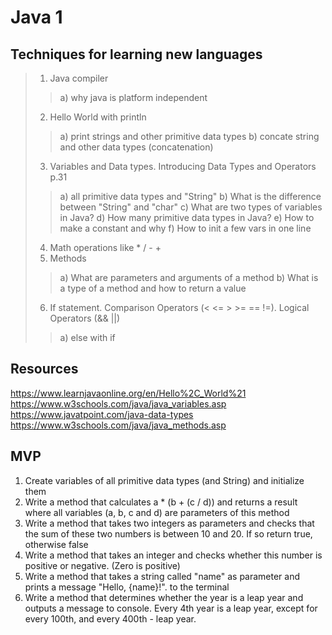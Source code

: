 # Java 1

## Techniques for learning new languages

> 1. Java compiler
>> a) why java is platform independent
> 2. Hello World with println
>> a) print strings and other primitive data types
>> b) concate string and other data types (concatenation)
> 3. Variables and Data types. Introducing Data Types and Operators p.31
>> a) all primitive data types and "String"
>> b) What is the difference between "String" and "char"
>> c) What are two types of variables in Java?
>> d) How many primitive data types in Java?
>> e) How to make a constant and why
>> f) How to init a few vars in one line
> 4. Math operations like \* / - +
> 5. Methods
>> a) What are parameters and arguments of a method
>> b) What is a type of a method and how to return a value
> 6. If statement. Comparison Operators (< <= > >= == !=). Logical Operators (&& ||)
>> a) else with if

## Resources

https://www.learnjavaonline.org/en/Hello%2C_World%21
https://www.w3schools.com/java/java_variables.asp
https://www.javatpoint.com/java-data-types
https://www.w3schools.com/java/java_methods.asp

## MVP

1. Create variables of all primitive data types (and String) and initialize them
2. Write a method that calculates a \* (b + (c / d)) and returns a result where all variables (a, b, c and d) are parameters of this method
3. Write a method that takes two integers as parameters and checks that the sum of these two numbers is between 10 and 20. If so return true, otherwise false
4. Write a method that takes an integer and checks whether this number is positive or negative. (Zero is positive)
5. Write a method that takes a string called "name" as parameter and prints a message "Hello, {name}!". to the terminal
6. Write a method that determines whether the year is a leap year and outputs a message to console. Every 4th year is a leap year, except for every 100th, and every 400th - leap year.
